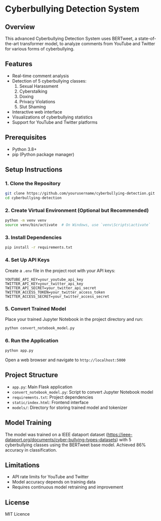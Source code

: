 # Cyberbullying Detection System

## Overview
This advanced Cyberbullying Detection System uses BERTweet, a state-of-the-art transformer model, to analyze comments from YouTube and Twitter for various forms of cyberbullying.

## Features
- Real-time comment analysis
- Detection of 5 cyberbullying classes:
  1. Sexual Harassment
  2. Cyberstalking
  3. Doxing
  4. Privacy Violations
  5. Slut Shaming
- Interactive web interface
- Visualizations of cyberbullying statistics
- Support for YouTube and Twitter platforms

## Prerequisites
- Python 3.8+
- pip (Python package manager)

## Setup Instructions

### 1. Clone the Repository
```bash
git clone https://github.com/yourusername/cyberbullying-detection.git
cd cyberbullying-detection
```

### 2. Create Virtual Environment (Optional but Recommended)
```bash
python -m venv venv
source venv/bin/activate  # On Windows, use `venv\Scripts\activate`
```

### 3. Install Dependencies
```bash
pip install -r requirements.txt
```

### 4. Set Up API Keys
Create a `.env` file in the project root with your API keys:
```
YOUTUBE_API_KEY=your_youtube_api_key
TWITTER_API_KEY=your_twitter_api_key
TWITTER_API_SECRET=your_twitter_api_secret
TWITTER_ACCESS_TOKEN=your_twitter_access_token
TWITTER_ACCESS_SECRET=your_twitter_access_secret
```

### 5. Convert Trained Model
Place your trained Jupyter Notebook in the project directory and run:
```bash
python convert_notebook_model.py
```

### 6. Run the Application
```bash
python app.py
```

Open a web browser and navigate to `http://localhost:5000`

## Project Structure
- `app.py`: Main Flask application
- `convert_notebook_model.py`: Script to convert Jupyter Notebook model
- `requirements.txt`: Project dependencies
- `static/index.html`: Frontend interface
- `models/`: Directory for storing trained model and tokenizer

## Model Training
The model was trained on a IEEE dataport dataset (https://ieee-dataport.org/documents/cyber-bullying-types-datasets) with 5 cyberbullying classes using the BERTweet base model. Achieved 86% accuracy in classification.

## Limitations
- API rate limits for YouTube and Twitter
- Model accuracy depends on training data
- Requires continuous model retraining and improvement

## License
MIT Licence 
